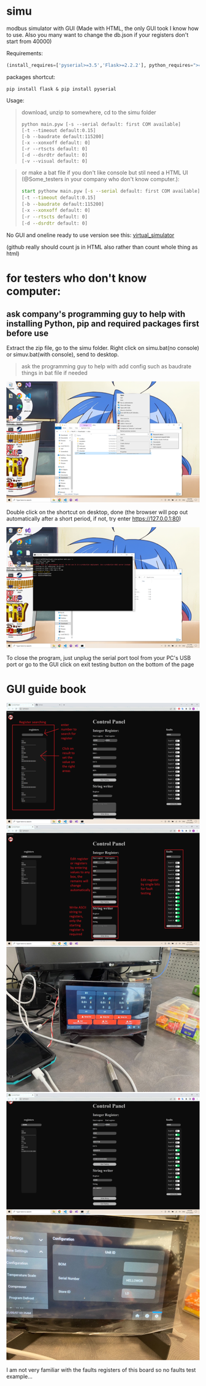 # simu
modbus simulator with GUI (Made with HTML, the only GUI took I know how to use. Also you many want to change the db.json if your registers don't start from 40000)

Requirements:

```python
(install_requires=['pyserial>=3.5','Flask>=2.2.2'], python_requires=">=3.9")
```

packages shortcut:

```shell
pip install flask & pip install pyserial
```

Usage:

> download, unzip to somewhere, cd to the simu folder
> ```shell
> python main.pyw [-s --serial default: first COM available]
> [-t --timeout default:0.15] 
> [-b --baudrate default:115200]
> [-x --xonxoff default: 0]
> [-r --rtscts default: 0]
> [-d --dsrdtr default: 0]
> [-v --visual default: 0]
> ```

> or make a bat file if you don't like console but stil need a HTML UI (@Some_testers in your company who don't know computer.):
> ```bat
> start pythonw main.pyw [-s --serial default: first COM available]
> [-t --timeout default:0.15] 
> [-b --baudrate default:115200]
> [-x --xonxoff default: 0]
> [-r --rtscts default: 0]
> [-d --dsrdtr default: 0]
> ```
No GUI and oneline ready to use version see this: [virtual_simulator](https://github.com/DAF201/virtual_simulator)

(github really should count js in HTML also rather than count whole thing as html)

# for testers who don't know computer:

## ask company's programming guy to help with installing Python, pip and required packages first before use

Extract the zip file, go to the simu folder. Right click on simu.bat(no console) or simuv.bat(with console), send to desktop. 

> ask the programming guy to help with add config such as baudrate things in bat file if needed

<img src='https://github.com/DAF201/simu/blob/main/images/Screenshot%20(142).png'>

Double click on the shortcut on desktop, done (the browser will pop out automatically after a short period, if not, try enter https://127.0.0.1:80)

<img src='https://github.com/DAF201/simu/blob/main/images/Screenshot%20(145).png'>

To close the program, just unplug the serial port tool from your PC's USB port or go to the GUI click on exit testing button on the bottom of the page

# GUI guide book

<img src='https://github.com/DAF201/simu/blob/main/images/Screenshot%20(146).png'>

<img src='https://github.com/DAF201/simu/blob/main/images/Screenshot%20(144).png'>

<img src='https://github.com/DAF201/simu/blob/main/images/B9E3300F-D894-4E76-B257-D8949BBBC91D.jpg'>

<img src='https://github.com/DAF201/simu/blob/main/images/Screenshot%20(147).png'>

<img src='https://github.com/DAF201/simu/blob/main/images/61E45682-4AF9-4503-B197-2DED6C8FD722.jpg'>

I am not very familiar with the faults registers of this board so no faults test example...

